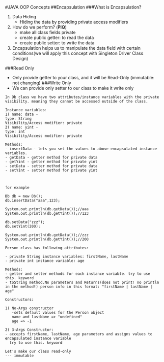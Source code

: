 #JAVA OOP Concepts
##Encapsulation
###What is Encapsulation?
1. Data Hiding
    - Hiding the data by providing private access modifiers
2. How do we perform? (**PIQ**)
   - make all class fields private
   - create public getter: to read the data 
    - create public setter: to write the data
 3. Encapsulation helps us to manipulate the data field with certain conditions(we will apply this concept with Singleton Driver Class Design)   

###Read Only
   - Only provide getter to your class, and it will be Read-Only (immutable: not changing)
###Write Only
   - We can provide only setter to our class to make it write only

```
In Db class we have two attributes/instance variables with the private visibility. meaning they cannot be accessed outside of the class.

Instance variables:
1) name: data -
type: String
Visibility/Access modifier: private
2) name: yint -
type: int
Visibility/Access modifier: private

Methods:
- insertData - lets you set the values to above encapsulated instance variables.
- getData - getter method for private data
- getYint - getter method for private yint
- setData - setter method for private data
- setYint - setter method for private yint



for example

Db db = new Db();
db.insertData("aaa",123);

System.out.println(db.getData());//aaa
System.out.println(db.getYint());//123

db.setData("zzz");
db.setYint(200);

System.out.println(db.getData());//zzz
System.out.println(db.getYint());//200
```
````
Person class has following attributes:

- private String instance variables: firstName, lastName
- private int instance variable: age

Methods:
- getter and setter methods for each instance variable. try to use this. keyword
- toString method.No parameters and Returns(does not print! no println in the method!) person info in this format: "firstName | lastName | age"

Constructors:

1) No-Args constructor
   -sets default values for the Person object
   name and lastName => "undefined"
   age => -1

2) 3-Args Constructor:
- accepts firstName, lastName, age parameters and assigns values to encapsulated instance variable
  try to use this. keyword

Let's make our class read-only
--- immutable
